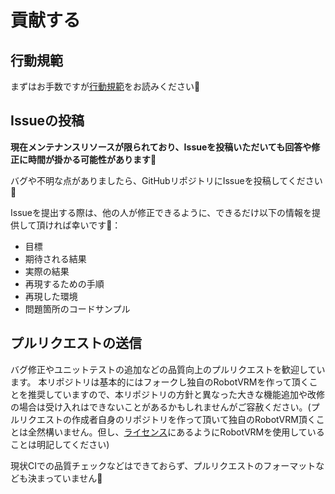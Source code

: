 # 貢献する

## 行動規範

まずはお手数ですが[行動規範](./CODE_OF_CONDUCT.md)をお読みください🙇

## Issueの投稿

**現在メンテナンスリソースが限られており、Issueを投稿いただいても回答や修正に時間が掛かる可能性があります🙇**

バグや不明な点がありましたら、GitHubリポジトリにIssueを投稿してください🙇

Issueを提出する際は、他の人が修正できるように、できるだけ以下の情報を提供して頂ければ幸いです🙇：

- 目標
- 期待される結果
- 実際の結果
- 再現するための手順
- 再現した環境
- 問題箇所のコードサンプル

## プルリクエストの送信

バグ修正やユニットテストの追加などの品質向上のプルリクエストを歓迎しています。
本リポジトリは基本的にはフォークし独自のRobotVRMを作って頂くことを推奨していますので、本リポジトリの方針と異なった大きな機能追加や改修の場合は受け入れはできないことがあるかもしれませんがご容赦ください。(プルリクエストの作成者自身のリポジトリを作って頂いて独自のRobotVRM頂くことは全然構いません。但し、[ライセンス](./LICENSE)にあるようにRobotVRMを使用していることは明記してください)

現状CIでの品質チェックなどはできておらず、プルリクエストのフォーマットなども決まっていません🙇
